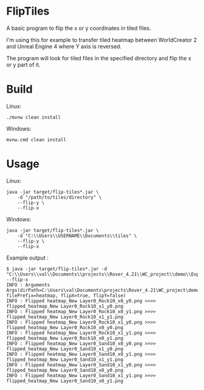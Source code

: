 # FlipTiles

A basic program to flip the x or y coordinates in tiled files.

I'm using this for example to transfer tiled heatmap between 
WorldCreator 2 and Unreal Engine 4 where Y axis is reversed.

The program will look for tiled files in the specified directory 
and flip the x or y part of it.

# Build

Linux:
```
./mvnw clean install
```
    
Windows:
```
mvnw.cmd clean install
```


# Usage

Linux:
```
java -jar target/flip-tiles*.jar \
    -d "/path/to/tiles/directory" \
    --flip-y \
    --flip-x
```
    
Windows:
```
java -jar target/flip-tiles*.jar \
    -d "C:\\Users\\USERNAME\\Documents\\tiles" \
    --flip-y \
    --flip-x
```


Example output :

```
$ java -jar target/flip-tiles*.jar -d "C:\\Users\\val\\Documents\\projects\\Rover_4.21\\WC_project\\demo\\Export" --flip-x
INFO : Arguments Args(dirPath=C:\Users\val\Documents\projects\Rover_4.21\WC_project\demo\Export, filePrefix=heatmap, flipX=true, flipY=false)
INFO : Flipped heatmap_New Layer0_Rock10_x0_y0.png >>>> flipped_heatmap_New Layer0_Rock10_x1_y0.png
INFO : Flipped heatmap_New Layer0_Rock10_x0_y1.png >>>> flipped_heatmap_New Layer0_Rock10_x1_y1.png
INFO : Flipped heatmap_New Layer0_Rock10_x1_y0.png >>>> flipped_heatmap_New Layer0_Rock10_x0_y0.png
INFO : Flipped heatmap_New Layer0_Rock10_x1_y1.png >>>> flipped_heatmap_New Layer0_Rock10_x0_y1.png
INFO : Flipped heatmap_New Layer0_Sand10_x0_y0.png >>>> flipped_heatmap_New Layer0_Sand10_x1_y0.png
INFO : Flipped heatmap_New Layer0_Sand10_x0_y1.png >>>> flipped_heatmap_New Layer0_Sand10_x1_y1.png
INFO : Flipped heatmap_New Layer0_Sand10_x1_y0.png >>>> flipped_heatmap_New Layer0_Sand10_x0_y0.png
INFO : Flipped heatmap_New Layer0_Sand10_x1_y1.png >>>> flipped_heatmap_New Layer0_Sand10_x0_y1.png
```
